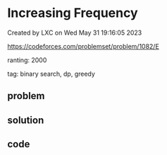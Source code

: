 # Increasing Frequency

Created by LXC on Wed May 31 19:16:05 2023

https://codeforces.com/problemset/problem/1082/E

ranting: 2000

tag: binary search, dp, greedy

## problem



## solution



## code

``` cpp

```
